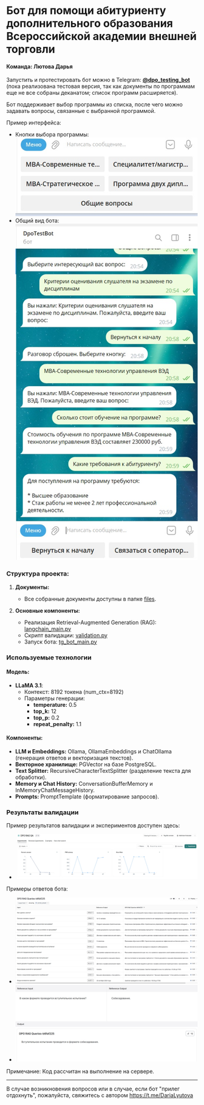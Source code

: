 # Бот для помощи абитуриенту дополнительного образования Всероссийской академии внешней торговли

#### Команда: Лютова Дарья

Запустить и протестировать бот можно в Telegram: [**@dpo_testing_bot**](https://t.me/dpo_testing_bot) (пока реализована тестовая версия, так как документы по программам еще не все собраны деканатом; список программ расширяется).

Бот поддерживает выбор программы из списка, после чего можно задавать вопросы, связанные с выбранной программой.

Пример интерфейса:
- Кнопки выбора программы: ![Пример кнопок](images/кнопки.jpg)
- Общий вид бота: ![Пример интерфейса бота](images/бот.jpg)

### Структура проекта:

1. **Документы:**
   - Все собранные документы доступны в папке [files](./files).

2. **Основные компоненты:**
   - Реализация Retrieval-Augmented Generation (RAG): [langchain_main.py](./langchain_main.py)
   - Скрипт валидации: [validation.py](./validation.py)
   - Запуск бота: [tg_bot_main.py](./tg_bot_main.py)

### Используемые технологии

#### Модель:
- **LLaMA 3.1**:
  - Контекст: 8192 токена (num_ctx=8192)
  - Параметры генерации:
    - **temperature:** 0.5 
    - **top_k:** 12 
    - **top_p:** 0.2 
    - **repeat_penalty:** 1.1

#### Компоненты:
- **LLM и Embeddings:** Ollama, OllamaEmbeddings и ChatOllama (генерация ответов и векторизация текстов).
- **Векторное хранилище:** PGVector на базе PostgreSQL.
- **Text Splitter:** RecursiveCharacterTextSplitter (разделение текста для обработки).
- **Memory и Chat History:** ConversationBufferMemory и InMemoryChatMessageHistory.
- **Prompts:** PromptTemplate (форматирование запросов).

### Результаты валидации

Пример результатов валидации и экспериментов доступен здесь:
- ![Результаты экспериментов](images/Эксперименты.jpg)

Примеры ответов бота:
- ![Пример ответа 1](images/Эксперименты1.jpg)
- ![Пример ответа 2](images/Эксперименты2.jpg)




Примечание: Код рассчитан на выполнение на сервере.

---

В случае возникновения вопросов или в случае, если бот "прилег отдохнуть", пожалуйста, свяжитесь с автором https://t.me/DariaLyutova

